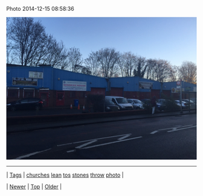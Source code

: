 <!--
title: Photo 2014-12-15 08
date: 2020-06-28T15:27:00.055Z
tags: churches, lean, tos, stones, throw, photo
-->


Photo 2014-12-15 08:58:36

![](105256004199-0.jpg)

<!--BOTTOM-POST-NAVIGATION-->
---

| [Tags](tags.md) | [churches](tag-churches.md) [lean](tag-lean.md) [tos](tag-tos.md) [stones](tag-stones.md) [throw](tag-throw.md) [photo](tag-photo.md) |

| [Newer](105170315382.md) | [Top](index.md) | [Older](105367246854.md) |